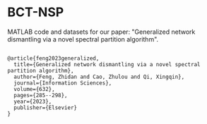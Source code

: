 # BCT-NSP
MATLAB code and datasets for our paper: "Generalized network dismantling via a novel spectral partition algorithm".

```

@article{feng2023generalized,
  title={Generalized network dismantling via a novel spectral partition algorithm},
  author={Feng, Zhidan and Cao, Zhulou and Qi, Xingqin},
  journal={Information Sciences},
  volume={632},
  pages={285--298},
  year={2023},
  publisher={Elsevier}
}

```
